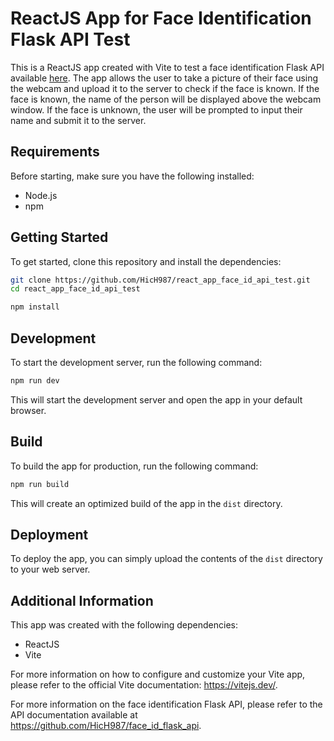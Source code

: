 

# ReactJS App for Face Identification Flask API Test

This is a ReactJS app created with Vite to test a face identification Flask API available [here](https://github.com/HicH987/face_id_flask_api). The app allows the user to take a picture of their face using the webcam and upload it to the server to check if the face is known. If the face is known, the name of the person will be displayed above the webcam window. If the face is unknown, the user will be prompted to input their name and submit it to the server.

## Requirements

Before starting, make sure you have the following installed:

- Node.js
- npm

## Getting Started

To get started, clone this repository and install the dependencies:

```bash
git clone https://github.com/HicH987/react_app_face_id_api_test.git
cd react_app_face_id_api_test

npm install
```


## Development

To start the development server, run the following command:

```bash
npm run dev
```

This will start the development server and open the app in your default browser.

## Build

To build the app for production, run the following command:

```bash
npm run build
```

This will create an optimized build of the app in the `dist` directory.

## Deployment

To deploy the app, you can simply upload the contents of the `dist` directory to your web server.

## Additional Information

This app was created with the following dependencies:

- ReactJS
- Vite 

For more information on how to configure and customize your Vite app, please refer to the official Vite documentation: https://vitejs.dev/.

For more information on the face identification Flask API, please refer to the API documentation available at https://github.com/HicH987/face_id_flask_api.